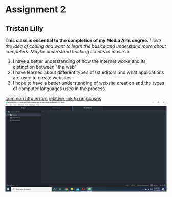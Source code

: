 # Assignment 2
## Tristan Lilly

**This class is essential to the completion of my Media Arts degree.**
*I love the idea of coding and want to learn the basics and understand more about computers. Maybe understand hacking scenes in movie :o*

1. I have a better understanding of how the internet works and its distinction between "the web"
2. I have learned about different types of txt editors and what applications are used to create websites.
3. I hope to have a better understanding of website creation and the types of computer languages used in the process.

[common http errors](https://www.hongkiat.com/blog/common-http-errors/)
[relative link to responses](assignment-02/Responses.txt)
![Relative link to screenshot of work in progress](Images/AtomScreenshot.png)

